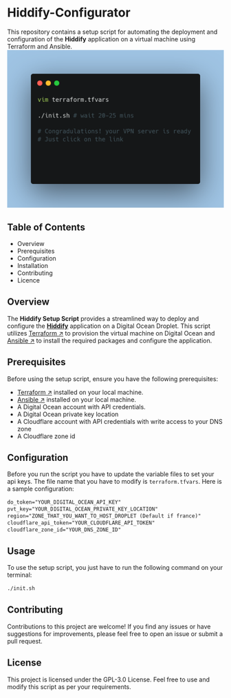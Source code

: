 # Hiddify-Configurator

This repository contains a setup script for automating the deployment and configuration of the **Hiddify** application on a virtual machine using Terraform and Ansible.
![Sample Run](https://github.com/aminsaedi/hiddify-configurator/blob/master/carbon.png "Sample Run")

## Table of Contents

- Overview
- Prerequisites
- Configuration
- Installation
- Contributing
- Licence

## Overview
The **Hiddify Setup Script** provides a streamlined way to deploy and configure the [**Hiddify**](https://github.com/hiddify/hiddify-config) application on a Digital Ocean Droplet. This script utilizes [Terraform ↗](https://www.terraform.io/) to provision the virtual machine on Digital Ocean and [Ansible ↗](https://www.ansible.com/) to install the required packages and configure the application.

## Prerequisites

Before using the setup script, ensure you have the following prerequisites:

- [Terraform ↗](https://www.terraform.io/) installed on your local machine.
- [Ansible ↗](https://www.ansible.com/) installed on your local machine.
- A Digital Ocean account with API credentials.
- A Digital Ocean private key location
- A Cloudflare account with API credentials with write access to your DNS zone
- A Cloudflare zone id

## Configuration
Before you run the script you have to update the variable files to set your api keys. The file name that you have to modify is `terraform.tfvars`. Here is a sample configuration:
```
do_token="YOUR_DIGITAL_OCEAN_API_KEY"
pvt_key="YOUR_DIGITAL_OCEAN_PRIVATE_KEY_LOCATION"
region="ZONE_THAT_YOU_WANT_TO_HOST_DROPLET (Default if france)"
cloudflare_api_token="YOUR_CLOUDFLARE_API_TOKEN"
cloudflare_zone_id="YOUR_DNS_ZONE_ID"
```
## Usage
To use the setup script, you just have to run the following command on your terminal:
```bash
./init.sh
```
## Contributing

Contributions to this project are welcome! If you find any issues or have suggestions for improvements, please feel free to open an issue or submit a pull request.

## License

This project is licensed under the  GPL-3.0 License. Feel free to use and modify this script as per your requirements.
